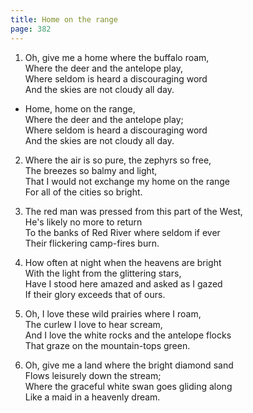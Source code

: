 ```yaml
---
title: Home on the range
page: 382
---  
```



1.  Oh, give me a home where the buffalo roam,  
Where the deer and the antelope play,  
Where seldom is heard a discouraging word  
And the skies are not cloudy all day.  


- Home, home on the range,  
Where the deer and the antelope play;  
Where seldom is heard a discouraging word  
And the skies are not cloudy all day.  


2. Where the air is so pure, the zephyrs so free,  
The breezes so balmy and light,  
That I would not exchange my home on the range  
For all of the cities so bright.  


3. The red man was pressed from this part of the West,  
He's likely no more to return  
To the banks of Red River where seldom if ever  
Their flickering camp-fires burn.  


4. How often at night when the heavens are bright  
With the light from the glittering stars,  
Have I stood here amazed and asked as I gazed  
If their glory exceeds that of ours.  


5. Oh, I love these wild prairies where I roam,  
The curlew I love to hear scream,  
And I love the white rocks and the antelope flocks  
That graze on the mountain-tops green.  


6. Oh, give me a land where the bright diamond sand  
Flows leisurely down the stream;  
Where the graceful white swan goes gliding along  
Like a maid in a heavenly dream.  